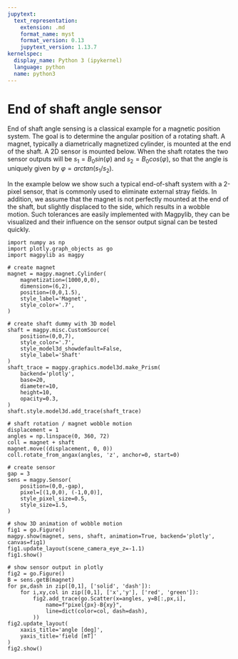 ```yaml
---
jupytext:
  text_representation:
    extension: .md
    format_name: myst
    format_version: 0.13
    jupytext_version: 1.13.7
kernelspec:
  display_name: Python 3 (ipykernel)
  language: python
  name: python3
---
```


# End of shaft angle sensor

End of shaft angle sensing is a classical example for a magnetic position system. The goal is to determine the angular position of a rotating shaft. A magnet, typically a diametrically magnetized cylinder, is mounted at the end of the shaft. A 2D sensor is mounted below. When the shaft rotates the two sensor outputs will be $s_1=B_0 sin(\varphi)$ and $s_2=B_0 cos(\varphi)$, so that the angle is uniquely given by $\varphi = arctan(s_1/s_2)$.

In the example below we show such a typical end-of-shaft system with a 2-pixel sensor, that is commonly used to eliminate external stray fields. In addition, we assume that the magnet is not perfectly mounted at the end of the shaft, but slightly displaced to the side, which results in a wobble motion. Such tolerances are easily implemented with Magpylib, they can be visualized and their influence on the sensor output signal can be tested quickly.

```{code-cell} ipython3
import numpy as np
import plotly.graph_objects as go
import magpylib as magpy

# create magnet
magnet = magpy.magnet.Cylinder(
    magnetization=(1000,0,0),
    dimension=(6,2),
    position=(0,0,1.5),
    style_label='Magnet',
    style_color='.7',
)

# create shaft dummy with 3D model
shaft = magpy.misc.CustomSource(
    position=(0,0,7),
    style_color='.7',
    style_model3d_showdefault=False,
    style_label='Shaft'
)
shaft_trace = magpy.graphics.model3d.make_Prism(
    backend='plotly',
    base=20,
    diameter=10,
    height=10,
    opacity=0.3,
)
shaft.style.model3d.add_trace(shaft_trace)

# shaft rotation / magnet wobble motion
displacement = 1
angles = np.linspace(0, 360, 72)
coll = magnet + shaft
magnet.move((displacement, 0, 0))
coll.rotate_from_angax(angles, 'z', anchor=0, start=0)

# create sensor
gap = 3
sens = magpy.Sensor(
    position=(0,0,-gap),
    pixel=[(1,0,0), (-1,0,0)],
    style_pixel_size=0.5,
    style_size=1.5,
)

# show 3D animation of wobble motion
fig1 = go.Figure()
magpy.show(magnet, sens, shaft, animation=True, backend='plotly', canvas=fig1)
fig1.update_layout(scene_camera_eye_z=-1.1)
fig1.show()

# show sensor output in plotly
fig2 = go.Figure()
B = sens.getB(magnet)
for px,dash in zip([0,1], ['solid', 'dash']):
    for i,xy,col in zip([0,1], ['x','y'], ['red', 'green']):
        fig2.add_trace(go.Scatter(x=angles, y=B[:,px,i],
            name=f"pixel{px}-B{xy}",
            line=dict(color=col, dash=dash),
        ))
fig2.update_layout(
    xaxis_title='angle [deg]',
    yaxis_title='field [mT]'
)
fig2.show()
```
